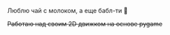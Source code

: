Люблю чай с молоком, а еще бабл-ти 🧋

~~Работаю над своим 2D движком на основе pygame~~

<!---
Lemurc/Lemurc is a ✨ special ✨ repository because its `README.md` (this file) appears on your GitHub profile.
You can click the Preview link to take a look at your changes.
--->
